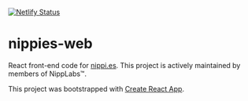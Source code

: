 [![Netlify Status](https://api.netlify.com/api/v1/badges/7196bc6c-fd9c-4729-a8be-1d5b02272008/deploy-status)](https://app.netlify.com/sites/nippies/deploys)

# nippies-web

React front-end code for [nippi.es](https://nippi.es). This project is actively maintained by members of NippLabs™.

This project was bootstrapped with [Create React App](https://github.com/facebook/create-react-app).
